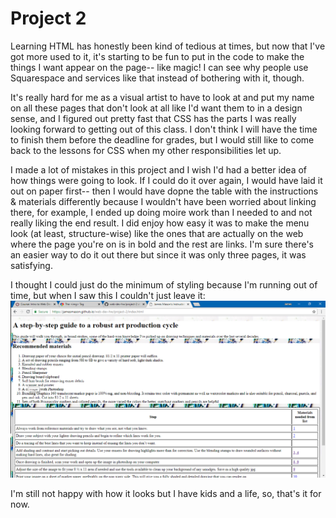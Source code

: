 # Project 2

Learning HTML has honestly been kind of tedious at times, but now that I've got more used to it, it's starting to be fun to put in the code
to make the things I want appear on the page-- like magic! I can see why people use Squarespace and services like that instead of bothering with it, though. 

It's really hard for me as a visual artist to have to look at and put my name on all these pages that don't look at all like I'd want them
to in a design sense, and I figured out pretty fast that CSS has the parts I was really looking forward to getting out of this class. I don't
think I will have the time to finish them before the deadline for grades, but I would still like to come back to the lessons for CSS when my 
other responsibilities let up.

I made a lot of mistakes in this project and I wish I'd had a better idea of how things were going to look. If I could do it over again,
I would have laid it out on paper first-- then I would have dopne the table with the instructions & materials differently because I wouldn't have been
worried about linking there, for example, I ended up doing moire work than I needed to and not really liking the end result. I did enjoy how easy it
was to make the menu look (at least, structure-wise) like the ones that are actually on the web where the page you're on is in bold and the rest
are links. I'm sure there's an easier way to do it out there but since it was only three pages, it was satisfying.

I thought I could just do the minimum of styling because I'm running out of time, but when I saw this I couldn't just leave it:
![Ugh](../p2-screenshot.PNG)

I'm still not happy with how it looks but I have kids and a life, so, that's it for now.
